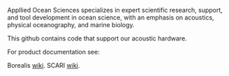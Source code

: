 Appllied Ocean Sciences specializes in expert scientific research, support, and tool development in ocean science, with an emphasis on acoustics, physical oceanography, and marine biology.

This github contains code that support our acoustic hardware. 

For product documentation see:

Borealis [wiki](https://github.com/appliedoceansciences/borealis/wiki).
SCARI [wiki](https://github.com/appliedoceansciences/scari/wiki).
